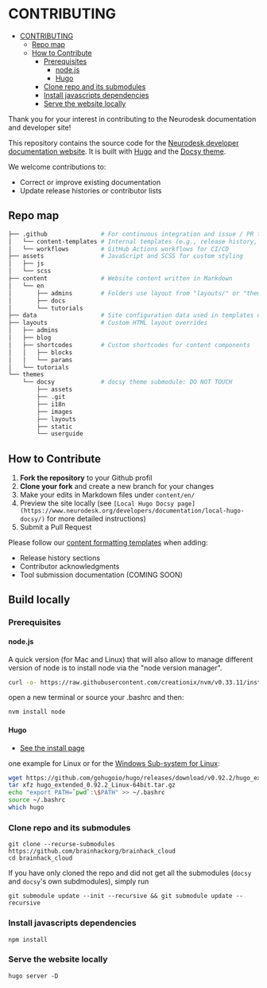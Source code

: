 # CONTRIBUTING

- [CONTRIBUTING](#contributing)
    - [Repo map](#repo-map)
    - [How to Contribute](#how-to-contribute)
        - [Prerequisites](#prerequisites)
            - [node.js](#nodejs)
            - [Hugo](#hugo)
        - [Clone repo and its submodules](#clone-repo-and-its-submodules)
        - [Install javascripts dependencies](#install-javascripts-dependencies)
        - [Serve the website locally](#serve-the-website-locally)


Thank you for your interest in contributing to the Neurodesk documentation and developer site!

This repository contains the source code for the [Neurodesk developer documentation website](https://www.neurodesk.org). It is built with [Hugo](https://gohugo.io/) and the [Docsy theme](https://www.docsy.dev/).

We welcome contributions to:

- Correct or improve existing documentation
- Update release histories or contributor lists

## Repo map

```bash
├── .github               # For continuous integration and issue / PR templates
│   └── content-templates # Internal templates (e.g., release history, contributor format)
│   └── workflows         # GitHub Actions workflows for CI/CD
├── assets                # JavaScript and SCSS for custom styling
│   ├── js
│   └── scss
├── content               # Website content written in Markdown
│   └── en
│       ├── admins        # Folders use layout from "layouts/" or "themes/docsy/layouts/"
│       ├── docs         
│       └── tutorials
├── data                  # Site configuration data used in templates or shortcodes
├── layouts               # Custom HTML layout overrides
│   ├── admins
│   ├── blog
│   ├── shortcodes        # Custom shortcodes for content components
│   │   ├── blocks
│   │   └── params
│   └── tutorials
└── themes
    └── docsy             # docsy theme submodule: DO NOT TOUCH
        ├── assets
        ├── .git
        ├── i18n
        ├── images
        ├── layouts
        ├── static
        └── userguide
```

## How to Contribute

1. **Fork the repository** to your Github profil
2. **Clone your fork** and create a new branch for your changes
3. Make your edits in Markdown files under `content/en/`
4. Preview the site locally (see `[Local Hugo Docsy page](https://www.neurodesk.org/developers/documentation/local-hugo-docsy/)` for more detailed instructions)
5. Submit a Pull Request

Please follow our [content formatting templates](https://github.com/NeuroDesk/neurodesk.github.io/tree/main/.github/templates) when adding:
- Release history sections
- Contributor acknowledgments
- Tool submission documentation (COMING SOON)

## Build locally

### Prerequisites

#### node.js

A quick version (for Mac and Linux) that will also allow to manage different version of node
is to install node via the "node version manager".

```bash
curl -o- https://raw.githubusercontent.com/creationix/nvm/v0.33.11/install.sh | bash
```

open a new terminal or source your .bashrc and then:
```bash
nvm install node
```

#### Hugo

- [See the install page](https://gohugo.io/getting-started/installing/)

one example for Linux or for the [Windows Sub-system for Linux](https://docs.microsoft.com/en-us/windows/wsl/install):
```bash
wget https://github.com/gohugoio/hugo/releases/download/v0.92.2/hugo_extended_0.92.2_Linux-64bit.tar.gz
tar xfz hugo_extended_0.92.2_Linux-64bit.tar.gz
echo "export PATH=`pwd`:\$PATH" >> ~/.bashrc
source ~/.bashrc
which hugo
```

### Clone repo and its submodules

```
git clone --recurse-submodules https://github.com/brainhackorg/brainhack_cloud
cd brainhack_cloud
```

If you have only cloned the repo and did not get all the submodules (`docsy` and `docsy`'s own subdmodules),
simply run

```
git submodule update --init --recursive && git submodule update --recursive
```

### Install javascripts dependencies

```
npm install
```

### Serve the website locally
```
hugo server -D
```
